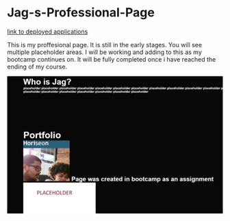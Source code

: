 # Jag-s-Professional-Page

[link to deployed applications](https://jaghemlani.github.io/Jag-s-Professional-Page/)

This is my proffesional page. It is still in the early stages. You will see multiple placeholder areas. I will be working and adding to this as my bootcamp continues on. It will be fully completed once i have reached the ending of my course. 


![screenshot of application](readme%20preview.jpg)



